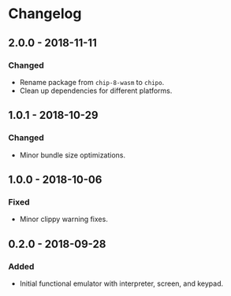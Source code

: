 # Changelog

## 2.0.0 - 2018-11-11

### Changed

 - Rename package from `chip-8-wasm` to `chipo`.
 - Clean up dependencies for different platforms.

## 1.0.1 - 2018-10-29

### Changed

 - Minor bundle size optimizations.

## 1.0.0 - 2018-10-06

### Fixed

 - Minor clippy warning fixes.

## 0.2.0 - 2018-09-28

### Added

 - Initial functional emulator with interpreter, screen, and keypad.
